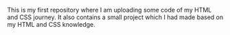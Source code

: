 This is my first repository where I am uploading some code of my HTML and CSS journey. 
It also contains a small project which I had made based on my HTML and CSS knowledge.


